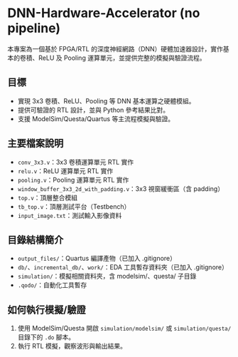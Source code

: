 # DNN-Hardware-Accelerator (no pipeline)

本專案為一個基於 FPGA/RTL 的深度神經網路（DNN）硬體加速器設計，實作基本的卷積、ReLU 及 Pooling 運算單元，並提供完整的模擬與驗證流程。

## 目標

- 實現 3x3 卷積、ReLU、Pooling 等 DNN 基本運算之硬體模組。
- 提供可驗證的 RTL 設計，並與 Python 參考結果比對。
- 支援 ModelSim/Questa/Quartus 等主流程模擬與驗證。

## 主要檔案說明

- `conv_3x3.v`：3x3 卷積運算單元 RTL 實作
- `relu.v`：ReLU 運算單元 RTL 實作
- `pooling.v`：Pooling 運算單元 RTL 實作
- `window_buffer_3x3_2d_with_padding.v`：3x3 視窗緩衝區（含 padding）
- `top.v`：頂層整合模組
- `tb_top.v`：頂層測試平台（Testbench）
- `input_image.txt`：測試輸入影像資料

## 目錄結構簡介

- `output_files/`：Quartus 編譯產物（已加入 .gitignore）
- `db/`、`incremental_db/`、`work/`：EDA 工具暫存資料夾（已加入 .gitignore）
- `simulation/`：模擬相關資料夾，含 modelsim/、questa/ 子目錄
- `.qodo/`：自動化工具暫存

## 如何執行模擬/驗證

1. 使用 ModelSim/Questa 開啟 `simulation/modelsim/` 或 `simulation/questa/` 目錄下的 `.do` 腳本。
2. 執行 RTL 模擬，觀察波形與輸出結果。
